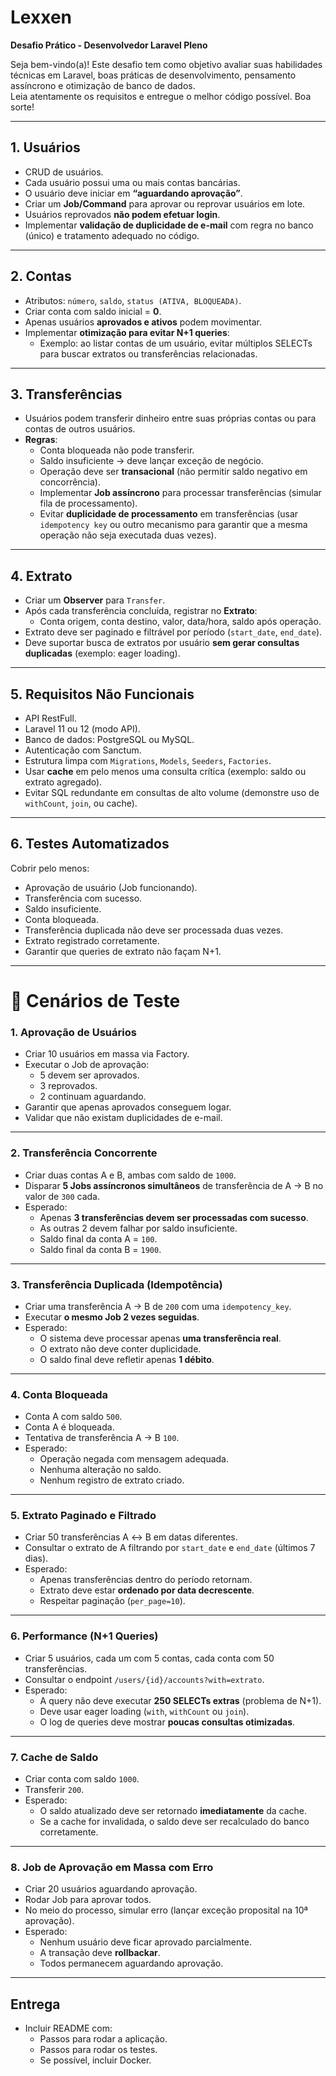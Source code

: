 # Lexxen

**Desafio Prático - Desenvolvedor Laravel Pleno**

Seja bem-vindo(a)! Este desafio tem como objetivo avaliar suas habilidades técnicas em Laravel, boas práticas de desenvolvimento, pensamento assíncrono e otimização de banco de dados.  
Leia atentamente os requisitos e entregue o melhor código possível. Boa sorte!

---

## **1. Usuários**

- CRUD de usuários.
- Cada usuário possui uma ou mais contas bancárias.
- O usuário deve iniciar em **“aguardando aprovação”**.
- Criar um **Job/Command** para aprovar ou reprovar usuários em lote.
- Usuários reprovados **não podem efetuar login**.
- Implementar **validação de duplicidade de e-mail** com regra no banco (único) e tratamento adequado no código.

---

## **2. Contas**

- Atributos: `número`, `saldo`, `status (ATIVA, BLOQUEADA)`.
- Criar conta com saldo inicial = **0**.
- Apenas usuários **aprovados e ativos** podem movimentar.
- Implementar **otimização para evitar N+1 queries**:
  - Exemplo: ao listar contas de um usuário, evitar múltiplos SELECTs para buscar extratos ou transferências relacionadas.

---

## **3. Transferências**

- Usuários podem transferir dinheiro entre suas próprias contas ou para contas de outros usuários.
- **Regras**:
  - Conta bloqueada não pode transferir.
  - Saldo insuficiente → deve lançar exceção de negócio.
  - Operação deve ser **transacional** (não permitir saldo negativo em concorrência).
  - Implementar **Job assíncrono** para processar transferências (simular fila de processamento).
  - Evitar **duplicidade de processamento** em transferências (usar `idempotency key` ou outro mecanismo para garantir que a mesma operação não seja executada duas vezes).

---

## **4. Extrato**

- Criar um **Observer** para `Transfer`.
- Após cada transferência concluída, registrar no **Extrato**:
  - Conta origem, conta destino, valor, data/hora, saldo após operação.
- Extrato deve ser paginado e filtrável por período (`start_date`, `end_date`).
- Deve suportar busca de extratos por usuário **sem gerar consultas duplicadas** (exemplo: eager loading).

---

## **5. Requisitos Não Funcionais**

- API RestFull.
- Laravel 11 ou 12 (modo API).
- Banco de dados: PostgreSQL ou MySQL.
- Autenticação com Sanctum.
- Estrutura limpa com `Migrations`, `Models`, `Seeders`, `Factories`.
- Usar **cache** em pelo menos uma consulta crítica (exemplo: saldo ou extrato agregado).
- Evitar SQL redundante em consultas de alto volume (demonstre uso de `withCount`, `join`, ou cache).

---

## **6. Testes Automatizados**

Cobrir pelo menos:

- Aprovação de usuário (Job funcionando).
- Transferência com sucesso.
- Saldo insuficiente.
- Conta bloqueada.
- Transferência duplicada não deve ser processada duas vezes.
- Extrato registrado corretamente.
- Garantir que queries de extrato não façam N+1.

---

# 🔹 Cenários de Teste

### **1. Aprovação de Usuários**

- Criar 10 usuários em massa via Factory.
- Executar o Job de aprovação:
  - 5 devem ser aprovados.
  - 3 reprovados.
  - 2 continuam aguardando.
- Garantir que apenas aprovados conseguem logar.
- Validar que não existam duplicidades de e-mail.

---

### **2. Transferência Concorrente**

- Criar duas contas A e B, ambas com saldo de `1000`.
- Disparar **5 Jobs assíncronos simultâneos** de transferência de A → B no valor de `300` cada.
- Esperado:
  - Apenas **3 transferências devem ser processadas com sucesso**.
  - As outras 2 devem falhar por saldo insuficiente.
  - Saldo final da conta A = `100`.
  - Saldo final da conta B = `1900`.

---

### **3. Transferência Duplicada (Idempotência)**

- Criar uma transferência A → B de `200` com uma `idempotency_key`.
- Executar **o mesmo Job 2 vezes seguidas**.
- Esperado:
  - O sistema deve processar apenas **uma transferência real**.
  - O extrato não deve conter duplicidade.
  - O saldo final deve refletir apenas **1 débito**.

---

### **4. Conta Bloqueada**

- Conta A com saldo `500`.
- Conta A é bloqueada.
- Tentativa de transferência A → B `100`.
- Esperado:
  - Operação negada com mensagem adequada.
  - Nenhuma alteração no saldo.
  - Nenhum registro de extrato criado.

---

### **5. Extrato Paginado e Filtrado**

- Criar 50 transferências A ↔ B em datas diferentes.
- Consultar o extrato de A filtrando por `start_date` e `end_date` (últimos 7 dias).
- Esperado:
  - Apenas transferências dentro do período retornam.
  - Extrato deve estar **ordenado por data decrescente**.
  - Respeitar paginação (`per_page=10`).

---

### **6. Performance (N+1 Queries)**

- Criar 5 usuários, cada um com 5 contas, cada conta com 50 transferências.
- Consultar o endpoint `/users/{id}/accounts?with=extrato`.
- Esperado:
  - A query não deve executar **250 SELECTs extras** (problema de N+1).
  - Deve usar eager loading (`with`, `withCount` ou `join`).
  - O log de queries deve mostrar **poucas consultas otimizadas**.

---

### **7. Cache de Saldo**

- Criar conta com saldo `1000`.
- Transferir `200`.
- Esperado:
  - O saldo atualizado deve ser retornado **imediatamente** da cache.
  - Se a cache for invalidada, o saldo deve ser recalculado do banco corretamente.

---

### **8. Job de Aprovação em Massa com Erro**

- Criar 20 usuários aguardando aprovação.
- Rodar Job para aprovar todos.
- No meio do processo, simular erro (lançar exceção proposital na 10ª aprovação).
- Esperado:
  - Nenhum usuário deve ficar aprovado parcialmente.
  - A transação deve **rollbackar**.
  - Todos permanecem aguardando aprovação.

---

## **Entrega**

- Incluir README com:
  - Passos para rodar a aplicação.
  - Passos para rodar os testes.
  - Se possível, incluir Docker.
